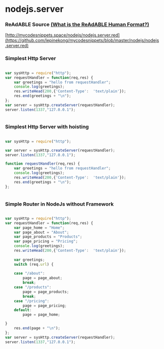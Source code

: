 
# nodejs.server


### ReAdABLE Source [(What is the ReAdABLE Human Format?)](http://readablehumanformat.com)

[http://mycodesnippets.space/nodejs/nodejs.server.red](https://github.com/lepinekong/mycodesnippets/blob/master/nodejs/nodejs.server.red)


### Simplest Http Server



```javascript

var sysHttp = require("http");
var requestHandler = function(req,res) {
    var greetings = "hello from requestHandler";
    console.log(greetings);
    res.writeHead(200,{'Content-Type':  'text/plain'});
    res.end(greetings + "\n");
};
var server = sysHttp.createServer(requestHandler);
server.listen(1337,"127.0.0.1");
        
```



### Simplest Http Server with hoisting



```javascript

var sysHttp = require("http");

var server = sysHttp.createServer(requestHandler);
server.listen(1337,"127.0.0.1");

function requestHandler(req,res) {
    var greetings = "hello from requestHandler";
    console.log(greetings);
    res.writeHead(200,{'Content-Type':  'text/plain'});
    res.end(greetings + "\n");
}; 
        
```



### Simple Router in NodeJs without Framework



```javascript

var sysHttp = require("http");
var requestHandler = function(req,res) {
    var page_home = "Home";
    var page_about = "About";
    var page_products = "Products";
    var page_pricing = "Pricing";
    console.log(greetings);
    res.writeHead(200,{'Content-Type':  'text/plain'});
    
    var greetings;
    switch (req.url) {
    
    case "/about":
        page = page_about;
        break;
    case "/products":
        page = page_products;
        break;
    case "/pricing":
        page = page_pricing;
    default:
        page = page_home;

}
    res.end(page + "\n");
};
var server = sysHttp.createServer(requestHandler);
server.listen(1337,"127.0.0.1");
        
```


